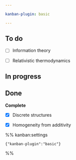 ```yaml
---

kanban-plugin: basic

---
```


## To do

- [ ] Information theory
- [ ] Relativistic thermodynamics


## In progress



## Done

**Complete**
- [x] Discrete structures
- [x] Homogeneity from additivity




%% kanban:settings
```
{"kanban-plugin":"basic"}
```
%%